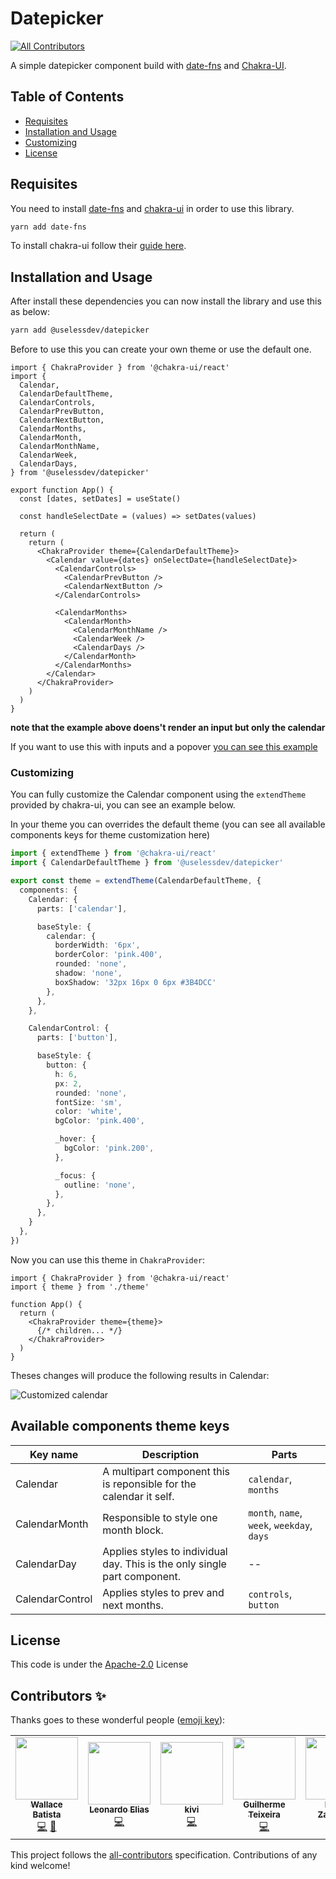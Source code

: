 # Datepicker
<!-- ALL-CONTRIBUTORS-BADGE:START - Do not remove or modify this section -->
[![All Contributors](https://img.shields.io/badge/all_contributors-5-orange.svg?style=flat-square)](#contributors-)
<!-- ALL-CONTRIBUTORS-BADGE:END -->

A simple datepicker component build with [date-fns][1] and [Chakra-UI][2].

## Table of Contents

- [Requisites](#requisites)
- [Installation and Usage](#installation-and-usage)
- [Customizing](#customizing)
- [License](#license)

## Requisites
You need to install [date-fns][1] and [chakra-ui][2] in order to use this library.

```bash
yarn add date-fns
```

To install chakra-ui follow their [guide here](https://chakra-ui.com/guides/first-steps#framework-guide).

## Installation and Usage
After install these dependencies you can now install the library and use this as below:

```bash
yarn add @uselessdev/datepicker
```

Before to use this you can create your own theme or use the default one.

```tsx
import { ChakraProvider } from '@chakra-ui/react'
import {
  Calendar,
  CalendarDefaultTheme,
  CalendarControls,
  CalendarPrevButton,
  CalendarNextButton,
  CalendarMonths,
  CalendarMonth,
  CalendarMonthName,
  CalendarWeek,
  CalendarDays,
} from '@uselessdev/datepicker'

export function App() {
  const [dates, setDates] = useState()

  const handleSelectDate = (values) => setDates(values)

  return (
    return (
      <ChakraProvider theme={CalendarDefaultTheme}>
        <Calendar value={dates} onSelectDate={handleSelectDate}>
          <CalendarControls>
            <CalendarPrevButton />
            <CalendarNextButton />
          </CalendarControls>

          <CalendarMonths>
            <CalendarMonth>
              <CalendarMonthName />
              <CalendarWeek />
              <CalendarDays />
            </CalendarMonth>
          </CalendarMonths>
        </Calendar>
      </ChakraProvider>
    )
  )
}
```

**note that the example above doens't render an input but only the calendar**

If you want to use this with inputs and a popover [you can see this example](http://localhost:6006/?path=/story/calendar--with-input-popover-start-end-dates)

### Customizing
You can fully customize the Calendar component using the `extendTheme` provided by chakra-ui, you can see an example below.

In your theme you can overrides the default theme (you can see all available components keys for theme customization here)

```ts
import { extendTheme } from '@chakra-ui/react'
import { CalendarDefaultTheme } from '@uselessdev/datepicker'

export const theme = extendTheme(CalendarDefaultTheme, {
  components: {
    Calendar: {
      parts: ['calendar'],

      baseStyle: {
        calendar: {
          borderWidth: '6px',
          borderColor: 'pink.400',
          rounded: 'none',
          shadow: 'none',
          boxShadow: '32px 16px 0 6px #3B4DCC'
        },
      },
    },

    CalendarControl: {
      parts: ['button'],

      baseStyle: {
        button: {
          h: 6,
          px: 2,
          rounded: 'none',
          fontSize: 'sm',
          color: 'white',
          bgColor: 'pink.400',

          _hover: {
            bgColor: 'pink.200',
          },

          _focus: {
            outline: 'none',
          },
        },
      },
    }
  },
})
```

Now you can use this theme in `ChakraProvider`:

```tsx
import { ChakraProvider } from '@chakra-ui/react'
import { theme } from './theme'

function App() {
  return (
    <ChakraProvider theme={theme}>
      {/* children... */}
    </ChakraProvider>
  )
}
```

Theses changes will produce the following results in Calendar:

![Customized calendar](docs/datepicker-custom.png)

## Available components theme keys

| Key name        | Description                                                               | Parts                                    |
|-----------------|---------------------------------------------------------------------------|------------------------------------------|
| Calendar        | A multipart component this is reponsible for the calendar it self.        |`calendar`, `months`                      |
| CalendarMonth   | Responsible to style one month block.                                     |`month`, `name`, `week`, `weekday`, `days`|
| CalendarDay     | Applies styles to individual day. This is the only single part component. | --                                       |
| CalendarControl | Applies styles to prev and next months.                                   |`controls`, `button`                      |

## License
This code is under the [Apache-2.0](LICENSE) License

[1]: https://date-fns.org/
[2]: https://chakra-ui.com/

## Contributors ✨

Thanks goes to these wonderful people ([emoji key](https://allcontributors.org/docs/en/emoji-key)):

<!-- ALL-CONTRIBUTORS-LIST:START - Do not remove or modify this section -->
<!-- prettier-ignore-start -->
<!-- markdownlint-disable -->
<table>
  <tr>
    <td align="center"><a href="https://iamwallace.dev"><img src="https://avatars.githubusercontent.com/u/6943919?v=4?s=100" width="100px;" alt=""/><br /><sub><b>Wallace Batista</b></sub></a><br /><a href="https://github.com/uselessdev/datepicker/commits?author=uselessdev" title="Code">💻</a> <a href="#ideas-uselessdev" title="Ideas, Planning, & Feedback">🤔</a></td>
    <td align="center"><a href="http://htttp://www.leonardoelias.me"><img src="https://avatars.githubusercontent.com/u/1995213?v=4?s=100" width="100px;" alt=""/><br /><sub><b>Leonardo Elias</b></sub></a><br /><a href="https://github.com/uselessdev/datepicker/commits?author=leonardoelias" title="Code">💻</a></td>
    <td align="center"><a href="https://github.com/kivi"><img src="https://avatars.githubusercontent.com/u/366163?v=4?s=100" width="100px;" alt=""/><br /><sub><b>kivi</b></sub></a><br /><a href="https://github.com/uselessdev/datepicker/commits?author=kivi" title="Code">💻</a></td>
    <td align="center"><a href="http://guiteixeira.dev"><img src="https://avatars.githubusercontent.com/u/24235344?v=4?s=100" width="100px;" alt=""/><br /><sub><b>Guilherme Teixeira </b></sub></a><br /><a href="https://github.com/uselessdev/datepicker/commits?author=ggteixeira" title="Code">💻</a></td>
    <td align="center"><a href="https://github.com/branislaav"><img src="https://avatars.githubusercontent.com/u/10597602?v=4?s=100" width="100px;" alt=""/><br /><sub><b>Brano Zavracky</b></sub></a><br /><a href="https://github.com/uselessdev/datepicker/commits?author=branislaav" title="Code">💻</a></td>
  </tr>
</table>

<!-- markdownlint-restore -->
<!-- prettier-ignore-end -->

<!-- ALL-CONTRIBUTORS-LIST:END -->

This project follows the [all-contributors](https://github.com/all-contributors/all-contributors) specification. Contributions of any kind welcome!
